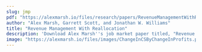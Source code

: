 ```yaml
---
slug: jmp
pdf: "https://alexmarsh.io/files/research/papers/RevenueManagementWithReallocation.pdf"
author: "Alex Marsh, Garrett Scott, and Jonathan W. Williams"
title: "Revenue Management With Reallocation"
description: 'Download Alex Marsh''s job market paper titled, "Revenue Management With Realloaction" by Alex Marsh, Garrett Scott, and Jonathan Williams'
image: "https://alexmarsh.io/files/images/ChangeInCSByChangeInProfits.png"
---
```

